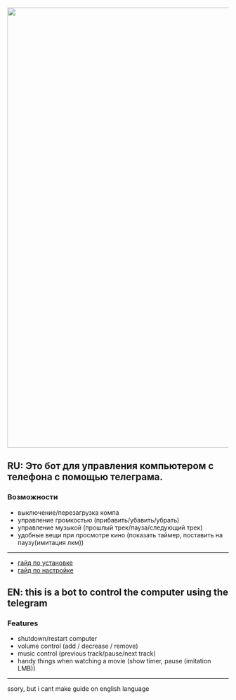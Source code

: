 <h3 align="center"><a href="https://t.me/redixyzz"><img src="https://i.imgur.com/gfPSjTR.png" width="1000"></a></h3>

## RU: Это бот для управления компьютером с телефона с помощью телеграма.

### Возможности
- выключение/перезагрузка компа
- управление громкостью (прибавить/убавить/убрать)
- управление музыкой (прошлый трек/пауза/следующий трек)
- удобные вещи при просмотре кино (показать таймер, поставить на паузу(имитация лкм))
---
- [гайд по установке](https://youtu.be/eDWTnGZIX8Y)
- [гайд по настройке](https://youtu.be/41Nafo5PWjU)
## EN: this is a bot to control the computer using the telegram

### Features
- shutdown/restart computer
- volume control (add / decrease / remove)
- music control (previous track/pause/next track)
- handy things when watching a movie (show timer, pause (imitation LMB))

---
ssory, but i cant make guide on english language
